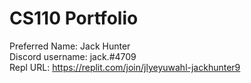 # CS110 Portfolio 
Preferred Name: Jack Hunter  
Discord username: jack.#4709  
Repl URL: https://replit.com/join/jlyeyuwahl-jackhunter9  
